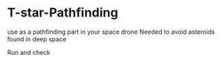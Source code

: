 # T-star-Pathfinding
use as a pathfinding part in your space drone
Needed to avoid asteroids found in deep space 

Run and check
